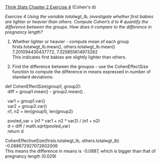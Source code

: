 [Think Stats Chapter 2 Exercise 4](http://greenteapress.com/thinkstats2/html/thinkstats2003.html#toc24) (Cohen's d)

*Exercise 4   Using the variable totalwgt_lb, investigate whether first babies are lighter or heavier than others. Compute Cohen’s d to  # quantify the difference between the groups. How does it compare to the difference in pregnancy length?*


1. Whether lighter or heavier - compute mean of each group  
firsts.totalwgt_lb.mean(), others.totalwgt_lb.mean()   
7.201094430437772, 7.325855614973262  
This indicates first babies are slightly lighter than others.  

2. Find the difference between the groupss - use the CohenEffectSize function to compute the difference in means expressed in number of standard deviations:

def CohenEffectSize(group1, group2):  
    diff = group1.mean() - group2.mean() .  

    var1 = group1.var()  
    var2 = group2.var()   
    n1, n2 = len(group1), len(group2)  

    pooled_var = (n1 * var1 + n2 * var2) / (n1 + n2)   
    d = diff / math.sqrt(pooled_var)   
    return d   
    

CohenEffectiveSize(firsts.totalwgt_lb, others.totalwgt_lb)   
-0.088672927072602006  
This means the difference in means is -0.0887, which is bigger than that of pregnancy length (0.029)  

